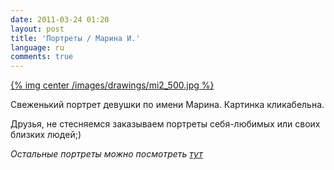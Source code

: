 ```yaml
---
date: 2011-03-24 01:20
layout: post
title: 'Портреты / Марина И.'
language: ru
comments: true
---
```


[{% img center /images/drawings/mi2_500.jpg %}](/images/drawings/mi2.jpg)

Свеженький портрет девушки по имени Марина. Картинка кликабельна.

Друзья, не стесняемся заказываем портреты себя-любимых или своих близких людей;)

*Остальные портреты можно посмотреть [тут](/ru/drawings)*